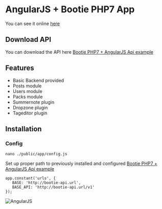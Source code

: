 # AngularJS + Bootie PHP7 App

You can see it online [here](http://bootie-angularjs.devmeta.net)

## Download API

You can download the API here [Bootie PHP7 + AngularJS Api example](https://github.com/devmeta/bootie-angular-api)

## Features

- Basic Backend provided
- Posts module
- Users module
- Packs module
- Summernote plugin
- Dropzone plugin
- Tageditor plugin

## Installation

### Config

```
nano ./public/app/config.js
```

Set up proper path to previously installed and configured [Bootie PHP7 + AngularJS Api example](https://github.com/devmeta/bootie-angular-api)

```
app.constant('urls', {
   BASE: 'http://bootie-api.url',
   BASE_API: 'http://bootie-api.url/v1'
});
```

![AngularJS](http://ivanmiranda.me/html/images/blog/angular.png)